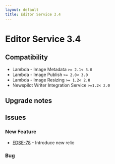 ```yaml
---
layout: default
title: Editor Service 3.4
---
```

<div class="jumbotron">
    <h1>Editor Service 3.4</h1>    
    <h2>Compatibility</h2>
    <ul>
        <li>Lambda - Image Metadata <code>&gt;= 2.1</code><code>&lt; 3.0</code></li>
        <li>Lambda - Image Publish <code>&gt;= 2.0</code><code>&lt; 3.0</code></li>
        <li>Lambda - Image Resizing <code>&gt;= 1.2</code><code>&lt; 2.0</code></li>
        <li>Newspilot Writer Integration Service <code>&gt;=1.2</code><code>&lt; 2.0</code></li>
    </ul>
</div>




## Upgrade notes  
        



## Issues  


### New Feature 

 * [EDSE-78](https://jira.infomaker.se/browse/EDSE-78) - Introduce new relic  


### Bug 


